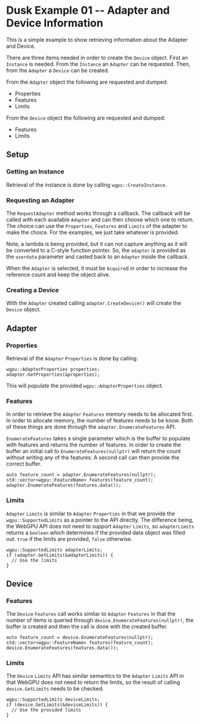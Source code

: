 # Dusk Example 01  -- Adapter and Device Information

This is a simple example to show retrieving information about the
Adapter and Device.

There are three items needed in order to create the `Device` object. First
an `Instance` is needed. From the `Instance` an `Adapter` can be requested.
Then, from the `Adapter` a `Device` can be created.

From the `Adapter` object the following are requested and dumped:
* Properties
* Features
* Limits

From the `Device` object the following are requested and dumped:
* Features
* Limits

## Setup
### Getting an Instance
Retrieval of the instance is done by calling `wgpu::CreateInstance`.

### Requesting an Adapter
The `RequestAdapter` method works through a callback. The callback will be
called with each available `Adapter` and can then choose which one to return.
The choice can use the `Properties`, `Features` and `Limits` of the adapter to
make the choice. For the examples, we just take whatever is provided.

Note, a lambda is being provided, but it can not capture anything as it will be
converted to a C-style function pointer. So, the `adapter` is provided as the
`userdata` parameter and casted back to an `Adapter` inside the callback.

When the `Adapter` is selected, it must be `Acquire`d in order to increase the
reference count and keep the object alive.

### Creating a Device
With the `Adapter` created calling `adapter.CreateDevice()` will create the
`Device` object.

## Adapter
### Properties
Retrieval of the `Adapter` `Properties` is done by calling:

```
wgpu::AdapterProperties properties;
adapter.GetProperties(&properties);
```

This will populate the provided `wgpu::AdapterProperties` object.

### Features
In order to retrieve the `Adapter` `Features` memory needs to be allocated first.
In order to allocate memory, the number of features needs to be know. Both of
these things are done through the `adapter.EnumerateFeatures` API.

`EnumerateFeatures` takes a single parameter which is the buffer to populate with
features and returns the number of features. In order to create the buffer an
initial call to `EnumerateFeatures(nullptr)` will return the count without writing
any of the features. A second call can then provide the correct buffer.

```
auto feature_count = adapter.EnumerateFeatures(nullptr);
std::vector<wgpu::FeatureName> features(feature_count);
adapter.EnumerateFeatures(features.data());
```

### Limits
`Adapter` `Limits` is similar to `Adapter` `Properties` in that we provide the
`wgpu::SupportedLimits` as a pointer to the API directly. The difference being,
the WebGPU API does not need to support `Adapter` `Limits`, so `adapterLimits`
returns a `boolean` which determines if the provided data object was filled out.
`true` if the limits are provided, `false` otherwise.

```
wgpu::SupportedLimits adapterLimits;
if (adapter.GetLimits(&adapterLimits)) {
  // Use the limits
}
```

## Device
### Features
The `Device` `Features` call works simliar to `Adapter` `Features` in that the
number of items is queried through `device.EnumerateFeatures(nullptr)`, the
buffer is created and then the call is done with the created buffer.

```
auto feature_count = device.EnumerateFeatures(nullptr);
std::vector<wgpu::FeatureName> features(feature_count);
device.EnumerateFeatures(features.data());
```

### Limits
The `Device` `Limits` API has similar semantics to the `Adapter` `Limits` API
in that WebGPU does not need to return the limits, so the result of calling
`device.GetLimits` needs to be checked.

```
wgpu::SupportedLimits deviceLimits;
if (device.GetLimits(&deviceLimits)) {
  // Use the provided limits
}
```
